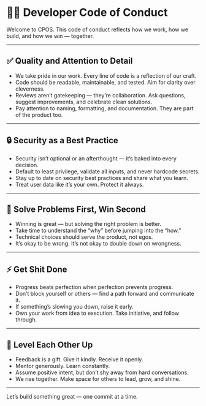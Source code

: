 # 🧑‍💻 Developer Code of Conduct

Welcome to CPOS. This code of conduct reflects how we work, how we build, and how we win — together.

---

## ✅ Quality and Attention to Detail

- We take pride in our work. Every line of code is a reflection of our craft.
- Code should be readable, maintainable, and tested. Aim for clarity over cleverness.
- Reviews aren’t gatekeeping — they’re collaboration. Ask questions, suggest improvements, and celebrate clean solutions.
- Pay attention to naming, formatting, and documentation. They are part of the product too.

---

## 🔒 Security as a Best Practice

- Security isn’t optional or an afterthought — it’s baked into every decision.
- Default to least privilege, validate all inputs, and never hardcode secrets.
- Stay up to date on security best practices and share what you learn.
- Treat user data like it’s your own. Protect it always.

---

## 🧠 Solve Problems First, Win Second

- Winning is great — but solving the right problem is better.
- Take time to understand the “why” before jumping into the “how.”
- Technical choices should serve the product, not egos.
- It’s okay to be wrong. It’s not okay to double down on wrongness.

---

## ⚡ Get Shit Done

- Progress beats perfection when perfection prevents progress.
- Don’t block yourself or others — find a path forward and communicate it.
- If something’s slowing you down, raise it early.
- Own your work from idea to execution. Take initiative, and follow through.

---

## 🧗 Level Each Other Up

- Feedback is a gift. Give it kindly. Receive it openly.
- Mentor generously. Learn constantly.
- Assume positive intent, but don’t shy away from hard conversations.
- We rise together. Make space for others to lead, grow, and shine.

---

Let’s build something great — one commit at a time.
